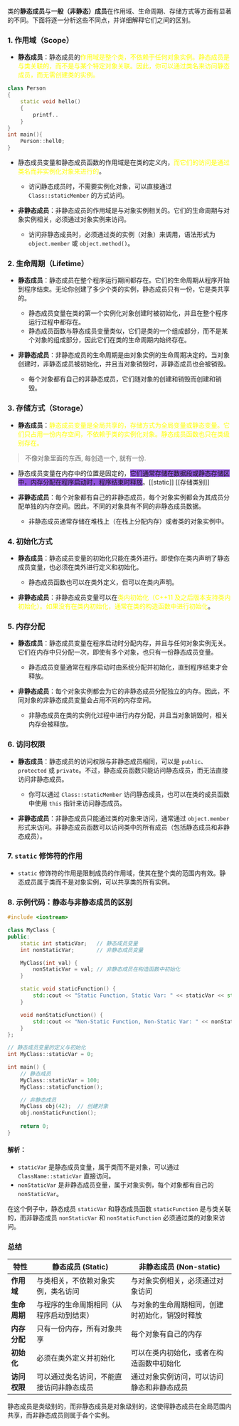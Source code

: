 类的**静态成员**与**一般（非静态）成员**在作用域、生命周期、存储方式等方面有显著的不同。下面将逐一分析这些不同点，并详细解释它们之间的区别。

### 1. **作用域（Scope）**

- **静态成员**：静态成员的<font color="#ffff00">作用域是整个类，不依赖于任何对象实例。静态成员是与类关联的，而不是与某个特定对象关联。因此，你可以通过类名来访问静态成员，而无需创建类的实例。</font>
```cpp
class Person
{
	static void hello()
	{
		printf..
	}
}
int main(){
	Person::hell0;
}
```

- 静态成员变量和静态成员函数的作用域是在类的定义内，<font color="#ffff00">而它们的访问是通过类名而非实例化对象来进行的</font>。
    - 访问静态成员时，不需要实例化对象，可以直接通过 `Class::staticMember` 的方式访问。
- **非静态成员**：非静态成员的作用域是与对象实例相关的。它们的生命周期与对象实例相关，必须通过对象实例来访问。
    
    - 访问非静态成员时，必须通过类的实例（对象）来调用，语法形式为 `object.member` 或 `object.method()`。

### 2. **生命周期（Lifetime）**

- **静态成员**：静态成员在整个程序运行期间都存在。它们的生命周期从程序开始到程序结束。无论你创建了多少个类的实例，静态成员只有一份，它是类共享的。
    
    - 静态成员变量在类的第一个实例化对象创建时被初始化，并且在整个程序运行过程中都存在。
    - 静态成员函数与静态成员变量类似，它们是类的一个组成部分，而不是某个对象的组成部分，因此它们在类的生命周期内始终存在。
- **非静态成员**：非静态成员的生命周期是由对象实例的生命周期决定的。当对象创建时，非静态成员被初始化，并且当对象销毁时，非静态成员也会被销毁。
    
    - 每个对象都有自己的非静态成员，它们随对象的创建和销毁而创建和销毁。

### 3. **存储方式（Storage）**

- **静态成员**：<font color="#ffff00">静态成员变量是全局共享的，存储方式为全局变量或静态变量。它们只占用一份内存空间，不依赖于类的实例化对象。静态成员函数也只在类级别存在。</font>

>不像对象里面的东西, 每创造一个, 就有一份.
 
 - 静态成员变量在内存中的位置是固定的，<span style="background:#9254de">它们通常存储在数据段或静态存储区中，内存分配在程序启动时，程序结束时释放</span>。[[static]]   [[存储类别]]
- **非静态成员**：每个对象都有自己的非静态成员，每个对象实例都会为其成员分配单独的内存空间。因此，不同的对象具有不同的非静态成员数据。
    
    - 非静态成员通常存储在堆栈上（在栈上分配内存）或者类的对象实例中。

### 4. **初始化方式**

- **静态成员**：静态成员变量的初始化只能在类外进行。即使你在类内声明了静态成员变量，也必须在类外进行定义和初始化。
    
    - 静态成员函数也可以在类外定义，但可以在类内声明。
- **非静态成员**：非静态成员变量可以在<font color="#ffff00">类内初始化（C++11 及之后版本支持类内初始化）。如果没有在类内初始化，通常在类的构造函数中进行初始化</font>。
    

### 5. **内存分配**

- **静态成员**：静态成员变量在程序启动时分配内存，并且与任何对象实例无关。它们在内存中只分配一次，即使有多个对象，也只有一份静态成员变量。
    
    - 静态成员变量通常在程序启动时由系统分配并初始化，直到程序结束才会释放。
- **非静态成员**：每个对象实例都会为它的非静态成员分配独立的内存。因此，不同对象的非静态成员变量会占用不同的内存空间。
    
    - 非静态成员在类的实例化过程中进行内存分配，并且当对象销毁时，相关内存会被释放。

### 6. **访问权限**

- **静态成员**：静态成员的访问权限与非静态成员相同，可以是 `public`、`protected` 或 `private`。不过，静态成员函数只能访问静态成员，而无法直接访问非静态成员。
    
    - 你可以通过 `Class::staticMember` 访问静态成员，也可以在类的成员函数中使用 `this` 指针来访问静态成员。
- **非静态成员**：非静态成员只能通过类的对象来访问，通常通过 `object.member` 形式来访问。非静态成员函数可以访问类中的所有成员（包括静态成员和非静态成员）。
    

### 7. **`static` 修饰符的作用**

- `static` 修饰符的作用是限制成员的作用域，使其在整个类的范围内有效。静态成员属于类而不是对象实例，可以共享类的所有实例。

### 8. **示例代码：静态与非静态成员的区别**

```cpp
#include <iostream>

class MyClass {
public:
    static int staticVar;   // 静态成员变量
    int nonStaticVar;       // 非静态成员变量

    MyClass(int val) {
        nonStaticVar = val; // 非静态成员在构造函数中初始化
    }

    static void staticFunction() {
        std::cout << "Static Function, Static Var: " << staticVar << std::endl;
    }

    void nonStaticFunction() {
        std::cout << "Non-Static Function, Non-Static Var: " << nonStaticVar << std::endl;
    }
};

// 静态成员变量的定义与初始化
int MyClass::staticVar = 0;

int main() {
    // 静态成员
    MyClass::staticVar = 100;
    MyClass::staticFunction();

    // 非静态成员
    MyClass obj(42);  // 创建对象
    obj.nonStaticFunction();
    
    return 0;
}
```

#### 解析：

- `staticVar` 是静态成员变量，属于类而不是对象，可以通过 `ClassName::staticVar` 直接访问。
- `nonStaticVar` 是非静态成员变量，属于对象实例，每个对象都有自己的 `nonStaticVar`。

在这个例子中，静态成员 `staticVar` 和静态成员函数 `staticFunction` 是与类关联的，而非静态成员 `nonStaticVar` 和 `nonStaticFunction` 必须通过类的对象来访问。

### 总结

|特性|静态成员 (Static)|非静态成员 (Non-static)|
|---|---|---|
|**作用域**|与类相关，不依赖对象实例，类名访问|与对象实例相关，必须通过对象访问|
|**生命周期**|与程序的生命周期相同（从程序启动到结束）|与对象的生命周期相同，创建时初始化，销毁时释放|
|**内存分配**|只有一份内存，所有对象共享|每个对象有自己的内存|
|**初始化**|必须在类外定义并初始化|可以在类内初始化，或者在构造函数中初始化|
|**访问权限**|可以通过类名访问，不能直接访问非静态成员|通过对象实例访问，可以访问静态和非静态成员|

静态成员是类级别的，而非静态成员是对象级别的，这使得静态成员在全局范围内共享，而非静态成员则属于各个实例。